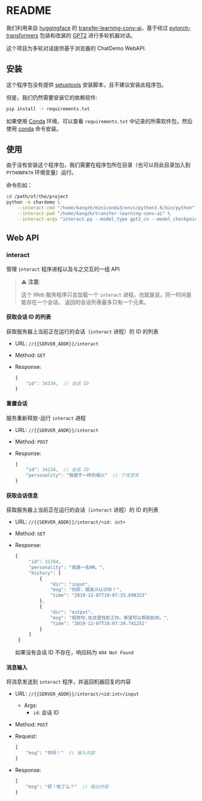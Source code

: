 # README

我们利用来自 [huggingface](https://huggingface.co/) 的 [transfer-learning-conv-ai](https://github.com/huggingface/transfer-learning-conv-ai)，基于经过 [pytorch-transformers](https://github.com/huggingface/transformers) 包装和改装的 [GPT2](https://github.com/openai/gpt-2) 进行多轮机器对话。

这个项目为多轮对话提供基于浏览器的 ChatDemo WebAPI.

## 安装

这个程序包没有提供 [setuptools][] 安装脚本，且不建议安装此程序包。

但是，我们仍然需要安装它的依赖软件:

```sh
pip install -r requirements.txt
```

如果使用 [Conda][] 环境，可以查看 `requirements.txt` 中记录的所需软件包，然后使用 [conda][] 命令安装。

## 使用

由于没有安装这个程序包，我们需要在程序包所在目录（也可以将此目录加入到 `PYTHONPATH` 环境变量）运行。

命令形如：

```bash
cd /path/of/the/project
python -m chardemo \
    --interact-cmd "/home/kangzh/miniconda3/envs/python3.6/bin/python" \
    --interact-pwd "/home/kangzh/transfer-learning-conv-ai" \
    --interact-args "interact.py --model_type gpt2_cn --model_checkpoint ./model_checkpoint_117 --dataset_cache ./dataset_cache_GPT2Tokenizer_cn/cache  --min_length 125 --max_length 1000  --temperature 0.6 --top_p 0.9"
```

## Web API

### interact

管理 `interact` 程序进程以及与之交互的一组 API

> ⚠ **注意**:
>
> 这个 Web 服务程序只会加载一个 `interact` 进程。也就是说，同一时间是能存在一个会话。
> 返回的会话列表最多只有一个元素。

#### 获取会话 ID 的列表

获取服务器上当前正在运行的会话（`interact` 进程）的 ID 的列表

- URL: `//{{SERVER_ADDR}}/interact`

- Method: `GET`

- Response:

   ```js
   {
       "id": 34234,  // 会话 ID
   }
   ```

#### 重置会话

服务重新释放-运行 `interact` 进程

- URL: `//{{SERVER_ADDR}}/interact`

- Method: `POST`

- Response:

   ```js
   {
       "id": 34234,  // 会话 ID
       "personality": "我是不一样的烟火"  // 个性宣言
   }
   ```

#### 获取会话信息

获取服务器上当前正在运行的会话（`interact` 进程）的 ID 的列表

- URL: `//{{SERVER_ADDR}}/interact/<id: int>`

- Method: `GET`

- Response:

   ```js
   {
        "id": 31784,
        "personality": "我是一名HR。",
        "history": [
            {
                "dir": "input",
                "msg": "你好，很高兴认识你！",
                "time": "2019-12-07T10:07:33.698323"
            },
            {
                "dir": "output",
                "msg": "祝贺你,在这里找到工作。希望可以帮助到你。",
                "time": "2019-12-07T10:07:34.741251"
            }
        ]
    }
   ```

   如果没有会话 ID 不存在，响应码为 `404 Not Found`

#### 消息输入

将消息发送到 `interact` 程序，并返回机器回复的内容

- URL: `//{{SERVER_ADDR}}/interact/<id:int>/input`
  - Args:
    - `id`: 会话 ID

- Method: `POST`

- Request:

   ```js
   {
       "msg": "你好！"  // 输入内容
   }
   ```

- Response:

   ```js
   {
       "msg": "好！吃了么？"  // 输出内容
   }
   ```

[Conda]: https://conda.io/
[setuptools]: https://setuptools.readthedocs.io/
